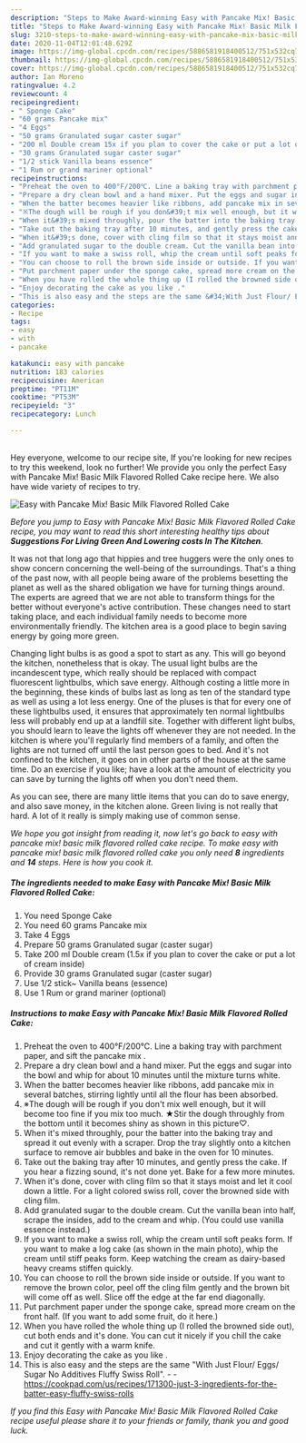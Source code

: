 ```yaml
---
description: "Steps to Make Award-winning Easy with Pancake Mix! Basic Milk Flavored Rolled Cake"
title: "Steps to Make Award-winning Easy with Pancake Mix! Basic Milk Flavored Rolled Cake"
slug: 3210-steps-to-make-award-winning-easy-with-pancake-mix-basic-milk-flavored-rolled-cake
date: 2020-11-04T12:01:48.629Z
image: https://img-global.cpcdn.com/recipes/5886581918400512/751x532cq70/easy-with-pancake-mix-basic-milk-flavored-rolled-cake-recipe-main-photo.jpg
thumbnail: https://img-global.cpcdn.com/recipes/5886581918400512/751x532cq70/easy-with-pancake-mix-basic-milk-flavored-rolled-cake-recipe-main-photo.jpg
cover: https://img-global.cpcdn.com/recipes/5886581918400512/751x532cq70/easy-with-pancake-mix-basic-milk-flavored-rolled-cake-recipe-main-photo.jpg
author: Ian Moreno
ratingvalue: 4.2
reviewcount: 4
recipeingredient:
- " Sponge Cake"
- "60 grams Pancake mix"
- "4 Eggs"
- "50 grams Granulated sugar caster sugar"
- "200 ml Double cream 15x if you plan to cover the cake or put a lot of cream inside"
- "30 grams Granulated sugar caster sugar"
- "1/2 stick Vanilla beans essence"
- "1 Rum or grand mariner optional"
recipeinstructions:
- "Preheat the oven to 400°F/200℃. Line a baking tray with parchment paper, and sift the pancake mix ."
- "Prepare a dry clean bowl and a hand mixer. Put the eggs and sugar into the bowl and whip for about 10 minutes until the mixture turns white."
- "When the batter becomes heavier like ribbons, add pancake mix in several batches, stirring lightly until all the flour has been absorbed."
- "※The dough will be rough if you don&#39;t mix well enough, but it will become too fine if you mix too much. ★Stir the dough throughly from the bottom until it becomes shiny as shown in this picture♡."
- "When it&#39;s mixed throughly, pour the batter into the baking tray and spread it out evenly with a scraper. Drop the tray slightly onto a kitchen surface to remove air bubbles and bake in the oven for 10 minutes."
- "Take out the baking tray after 10 minutes, and gently press the cake. If you hear a fizzing sound, it&#39;s not done yet. Bake for a few more minutes."
- "When it&#39;s done, cover with cling film so that it stays moist and let it cool down a little. For a light colored swiss roll, cover the browned side with cling film."
- "Add granulated sugar to the double cream. Cut the vanilla bean into half, scrape the insides, add to the cream and whip. (You could use vanilla essence instead.)"
- "If you want to make a swiss roll, whip the cream until soft peaks form. If you want to make a log cake (as shown in the main photo), whip the cream until stiff peaks form. Keep watching the cream as dairy-based heavy creams stiffen quickly."
- "You can choose to roll the brown side inside or outside. If you want to remove the brown color, peel off the cling film gently and the brown bit will come off as well. Slice off the edge at the far end diagonally."
- "Put parchment paper under the sponge cake, spread more cream on the front half. (If you want to add some fruit, do it here.)"
- "When you have rolled the whole thing up (I rolled the browned side out), cut both ends and it&#39;s done. You can cut it nicely if you chill the cake and cut it gently with a warm knife."
- "Enjoy decorating the cake as you like ."
- "This is also easy and the steps are the same &#34;With Just Flour/ Eggs/ Sugar No Additives Fluffy Swiss Roll&#34;.  https://cookpad.com/us/recipes/171300-just-3-ingredients-for-the-batter-easy-fluffy-swiss-rolls"
categories:
- Recipe
tags:
- easy
- with
- pancake

katakunci: easy with pancake 
nutrition: 183 calories
recipecuisine: American
preptime: "PT11M"
cooktime: "PT53M"
recipeyield: "3"
recipecategory: Lunch

---
```

<br>
Hey everyone, welcome to our recipe site, If you're looking for new recipes to try this weekend, look no further! We provide you only the perfect Easy with Pancake Mix! Basic Milk Flavored Rolled Cake recipe here. We also have wide variety of recipes to try.
<br>


![Easy with Pancake Mix! Basic Milk Flavored Rolled Cake](https://img-global.cpcdn.com/recipes/5886581918400512/751x532cq70/easy-with-pancake-mix-basic-milk-flavored-rolled-cake-recipe-main-photo.jpg)

<i>Before you jump to Easy with Pancake Mix! Basic Milk Flavored Rolled Cake recipe, you may want to read this short interesting healthy tips about 
<strong>Suggestions For Living Green And Lowering costs In The Kitchen</strong>.</i>
</br>

It was not that long ago that hippies and tree huggers were the only ones to show concern concerning the well-being of the surroundings. That's a thing of the past now, with all people being aware of the problems besetting the planet as well as the shared obligation we have for turning things around. The experts are agreed that we are not able to transform things for the better without everyone's active contribution. These changes need to start taking place, and each individual family needs to become more environmentally friendly. The kitchen area is a good place to begin saving energy by going more green.

Changing light bulbs is as good a spot to start as any. This will go beyond the kitchen, nonetheless that is okay. The usual light bulbs are the incandescent type, which really should be replaced with compact fluorescent lightbulbs, which save energy. Although costing a little more in the beginning, these kinds of bulbs last as long as ten of the standard type as well as using a lot less energy. One of the pluses is that for every one of these lightbulbs used, it ensures that approximately ten normal lightbulbs less will probably end up at a landfill site. Together with different light bulbs, you should learn to leave the lights off whenever they are not needed. In the kitchen is where you'll regularly find members of a family, and often the lights are not turned off until the last person goes to bed. And it's not confined to the kitchen, it goes on in other parts of the house at the same time. Do an exercise if you like; have a look at the amount of electricity you can save by turning the lights off when you don't need them.

As you can see, there are many little items that you can do to save energy, and also save money, in the kitchen alone. Green living is not really that hard. A lot of it really is simply making use of common sense.


<i>We hope you got insight from reading it, now let's go back to easy with pancake mix! basic milk flavored rolled cake recipe. To make easy with pancake mix! basic milk flavored rolled cake you only need <strong>8</strong> ingredients and <strong>14</strong> steps. Here is how you cook it.
</i>

##### The ingredients needed to make Easy with Pancake Mix! Basic Milk Flavored Rolled Cake:

1. You need  Sponge Cake
1. You need 60 grams Pancake mix
1. Take 4 Eggs
1. Prepare 50 grams Granulated sugar (caster sugar)
1. Take 200 ml Double cream (1.5x if you plan to cover the cake or put a lot of cream inside)
1. Provide 30 grams Granulated sugar (caster sugar)
1. Use 1/2 stick~ Vanilla beans (essence)
1. Use 1 Rum or grand mariner (optional)


##### Instructions to make Easy with Pancake Mix! Basic Milk Flavored Rolled Cake:

1. Preheat the oven to 400°F/200℃. Line a baking tray with parchment paper, and sift the pancake mix .
1. Prepare a dry clean bowl and a hand mixer. Put the eggs and sugar into the bowl and whip for about 10 minutes until the mixture turns white.
1. When the batter becomes heavier like ribbons, add pancake mix in several batches, stirring lightly until all the flour has been absorbed.
1. ※The dough will be rough if you don&#39;t mix well enough, but it will become too fine if you mix too much. ★Stir the dough throughly from the bottom until it becomes shiny as shown in this picture♡.
1. When it&#39;s mixed throughly, pour the batter into the baking tray and spread it out evenly with a scraper. Drop the tray slightly onto a kitchen surface to remove air bubbles and bake in the oven for 10 minutes.
1. Take out the baking tray after 10 minutes, and gently press the cake. If you hear a fizzing sound, it&#39;s not done yet. Bake for a few more minutes.
1. When it&#39;s done, cover with cling film so that it stays moist and let it cool down a little. For a light colored swiss roll, cover the browned side with cling film.
1. Add granulated sugar to the double cream. Cut the vanilla bean into half, scrape the insides, add to the cream and whip. (You could use vanilla essence instead.)
1. If you want to make a swiss roll, whip the cream until soft peaks form. If you want to make a log cake (as shown in the main photo), whip the cream until stiff peaks form. Keep watching the cream as dairy-based heavy creams stiffen quickly.
1. You can choose to roll the brown side inside or outside. If you want to remove the brown color, peel off the cling film gently and the brown bit will come off as well. Slice off the edge at the far end diagonally.
1. Put parchment paper under the sponge cake, spread more cream on the front half. (If you want to add some fruit, do it here.)
1. When you have rolled the whole thing up (I rolled the browned side out), cut both ends and it&#39;s done. You can cut it nicely if you chill the cake and cut it gently with a warm knife.
1. Enjoy decorating the cake as you like .
1. This is also easy and the steps are the same &#34;With Just Flour/ Eggs/ Sugar No Additives Fluffy Swiss Roll&#34;. -  - https://cookpad.com/us/recipes/171300-just-3-ingredients-for-the-batter-easy-fluffy-swiss-rolls


<i>If you find this Easy with Pancake Mix! Basic Milk Flavored Rolled Cake recipe useful please share it to your friends or family, thank you and good luck.</i>

